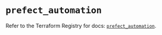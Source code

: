 # `prefect_automation`

Refer to the Terraform Registry for docs: [`prefect_automation`](https://registry.terraform.io/providers/prefecthq/prefect/2.89.0/docs/resources/automation).
